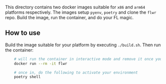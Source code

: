 

This directory contains two docker images suitable for `x86` and `arm64` platforms respectively. The images setup `pyenv`, `poetry` and clone the `flwr` repo. Build the image, run the container, and do your FL magic.

## How to use
Build the image suitable for your platform by executing `./build.sh`. Then run the container:

```bash
    # will run the container in interactive mode and remove it once you exit it
    docker run --rm -it flwr

    # once in, do the following to activate your environment
    poetry shell
```
